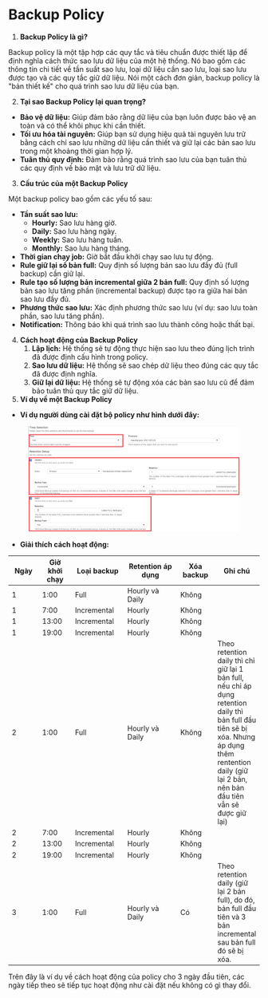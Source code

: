 # Backup Policy

1. **Backup Policy là gì?**

Backup policy là một tập hợp các quy tắc và tiêu chuẩn được thiết lập để định nghĩa cách thức sao lưu dữ liệu của một hệ thống. Nó bao gồm các thông tin chi tiết về tần suất sao lưu, loại dữ liệu cần sao lưu, loại sao lưu được tạo và các quy tắc giữ dữ liệu. Nói một cách đơn giản, backup policy là "bản thiết kế" cho quá trình sao lưu dữ liệu của bạn.

2. **Tại sao Backup Policy lại quan trọng?**

* **Bảo vệ dữ liệu:** Giúp đảm bảo rằng dữ liệu của bạn luôn được bảo vệ an toàn và có thể khôi phục khi cần thiết.
* **Tối ưu hóa tài nguyên:** Giúp bạn sử dụng hiệu quả tài nguyên lưu trữ bằng cách chỉ sao lưu những dữ liệu cần thiết và giữ lại các bản sao lưu trong một khoảng thời gian hợp lý.
* **Tuân thủ quy định:** Đảm bảo rằng quá trình sao lưu của bạn tuân thủ các quy định về bảo mật và lưu trữ dữ liệu.

3. **Cấu trúc của một Backup Policy**

Một backup policy bao gồm các yếu tố sau:

* **Tần suất sao lưu:**
  * **Hourly:** Sao lưu hàng giờ.
  * **Daily:** Sao lưu hàng ngày.
  * **Weekly:** Sao lưu hàng tuần.
  * **Monthly:** Sao lưu hàng tháng.
* **Thời gian chạy job:** Giờ bắt đầu khởi chạy sao lưu tự động.
* **Rule giữ lại số bản full:** Quy định số lượng bản sao lưu đầy đủ (full backup) cần giữ lại.
* **Rule tạo số lượng bản incremental giữa 2 bản full:** Quy định số lượng bản sao lưu tăng phần (incremental backup) được tạo ra giữa hai bản sao lưu đầy đủ.
* **Phương thức sao lưu:** Xác định phương thức sao lưu (ví dụ: sao lưu toàn phần, sao lưu tăng phần).
* **Notification:** Thông báo khi quá trình sao lưu thành công hoặc thất bại.

4. **Cách hoạt động của Backup Policy**
   1. **Lập lịch:** Hệ thống sẽ tự động thực hiện sao lưu theo đúng lịch trình đã được định cấu hình trong policy.
   2. **Sao lưu dữ liệu:** Hệ thống sẽ sao chép dữ liệu theo đúng các quy tắc đã được định nghĩa.
   3. **Giữ lại dữ liệu:** Hệ thống sẽ tự động xóa các bản sao lưu cũ để đảm bảo tuân thủ quy tắc giữ dữ liệu.
5. **Ví dụ về một Backup Policy**

* **Ví dụ người dùng cài đặt bộ policy như hình dưới đây:**

<figure><img src="../../.gitbook/assets/image (789).png" alt=""><figcaption></figcaption></figure>

* **Giải thích cách hoạt động:**

<table><thead><tr><th width="78">Ngày</th><th width="86">Giờ khởi chạy</th><th width="129">Loại backup</th><th width="168">Retention áp dụng</th><th width="88">Xóa backup</th><th>Ghi chú</th></tr></thead><tbody><tr><td>1</td><td>1:00</td><td>Full</td><td>Hourly và Daily</td><td>Không</td><td></td></tr><tr><td>1</td><td>7:00</td><td>Incremental</td><td>Hourly</td><td>Không</td><td></td></tr><tr><td>1</td><td>13:00</td><td>Incremental</td><td>Hourly</td><td>Không</td><td></td></tr><tr><td>1</td><td>19:00</td><td>Incremental</td><td>Hourly</td><td>Không</td><td></td></tr><tr><td>2</td><td>1:00</td><td>Full</td><td>Hourly và Daily</td><td>Không</td><td>Theo retention daily thì chỉ giữ lại 1 bản full, nếu chỉ áp dụng retention daily thì bản full đầu tiên sẽ bị xóa. Nhưng áp dụng thêm rentention daily (giữ lại 2 bản, nên bản đầu tiên vẫn sẽ được giữ lại)</td></tr><tr><td>2</td><td>7:00</td><td>Incremental</td><td>Hourly</td><td>Không</td><td></td></tr><tr><td>2</td><td>13:00</td><td>Incremental</td><td>Hourly</td><td>Không</td><td></td></tr><tr><td>2</td><td>19:00</td><td>Incremental</td><td>Hourly</td><td>Không</td><td></td></tr><tr><td>3</td><td>1:00</td><td>Full</td><td>Hourly và Daily</td><td>Có</td><td>Theo retention daily (giữ lại 2 bản full), do đó, bản full đầu tiên và 3 bản incremental sau bản full đó sẽ bị xóa.</td></tr></tbody></table>

Trên đây là ví dụ về cách hoạt động của policy cho 3 ngày đầu tiên, các ngày tiếp theo sẽ tiếp tục hoạt động như cài đặt nếu không có gì thay đổi.
